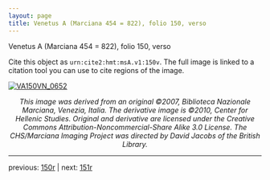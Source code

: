 ```yaml
---
layout: page
title: Venetus A (Marciana 454 = 822), folio 150, verso
---
```


Venetus A (Marciana 454 = 822), folio 150, verso

Cite this object as `urn:cite2:hmt:msA.v1:150v`.  The full image is linked to a citation tool you can use to cite regions of the image.

[![VA150VN_0652](http://www.homermultitext.org/iipsrv?IIIF=/project/homer/pyramidal/deepzoom/hmt/vaimg/2017a/VA150VN_0652.tif/full/800,/0/default.jpg)](http://www.homermultitext.org/ict2/?urn=urn:cite2:hmt:vaimg.2017a:VA150VN_0652) 

<p style="text-align: center; font-style: italic;">This image was derived from an original ©2007, Biblioteca Nazionale Marciana, Venezia, Italia. The derivative image is ©2010, Center for Hellenic Studies. Original and derivative are licensed under the Creative Commons Attribution-Noncommercial-Share Alike 3.0 License. The CHS/Marciana Imaging Project was directed by David Jacobs of the British Library.</p>

---

previous: [150r](../150r/) | next: [151r](../151r/)